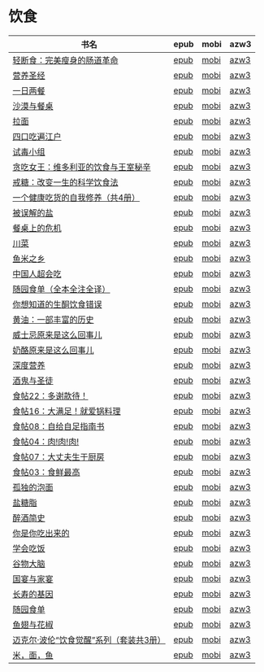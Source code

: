 # 饮食

| 书名 | epub | mobi | azw3 |
| --- | --- | --- | --- |
| [轻断食：完美瘦身的肠道革命](http://ct.dalanmei.com/f/31084289-771246750-49b6b5) | [epub](http://ct.dalanmei.com/f/31084289-771246750-49b6b5) | [mobi](http://ct.dalanmei.com/f/31084289-771231469-9e06b5) | [azw3](http://ct.dalanmei.com/f/31084289-771236445-25b22b) |
| [营养圣经](http://ct.dalanmei.com/f/31084289-771246770-f943e2) | [epub](http://ct.dalanmei.com/f/31084289-771246770-f943e2) | [mobi](http://ct.dalanmei.com/f/31084289-771231492-cf3184) | [azw3](http://ct.dalanmei.com/f/31084289-771236462-102a8f) |
| [一日两餐](http://ct.dalanmei.com/f/31084289-771247302-f27ee8) | [epub](http://ct.dalanmei.com/f/31084289-771247302-f27ee8) | [mobi](http://ct.dalanmei.com/f/31084289-771232363-9f76ed) | [azw3](http://ct.dalanmei.com/f/31084289-771240320-dd41ad) |
| [沙漠与餐桌](http://ct.dalanmei.com/f/31084289-771240485-9671ee) | [epub](http://ct.dalanmei.com/f/31084289-771240485-9671ee) | [mobi](http://ct.dalanmei.com/f/31084289-771228584-534c4a) | [azw3](http://ct.dalanmei.com/f/31084289-771232489-5ae0ee) |
| [拉面](http://ct.dalanmei.com/f/31084289-771246153-be054e) | [epub](http://ct.dalanmei.com/f/31084289-771246153-be054e) | [mobi](http://ct.dalanmei.com/f/31084289-771230502-aae565) | [azw3](http://ct.dalanmei.com/f/31084289-771235901-62f0ac) |
| [四口吃遍江户](http://ct.dalanmei.com/f/31084289-580892228-ea5a78) | [epub](http://ct.dalanmei.com/f/31084289-580892228-ea5a78) | [mobi](http://ct.dalanmei.com/f/31084289-580889667-a7b735) | [azw3](http://ct.dalanmei.com/f/31084289-580891010-b544c4) |
| [试毒小组](http://ct.dalanmei.com/f/31084289-580393308-9e3e18) | [epub](http://ct.dalanmei.com/f/31084289-580393308-9e3e18) | [mobi](http://ct.dalanmei.com/f/31084289-580393166-dc8945) | [azw3](http://ct.dalanmei.com/f/31084289-580393271-619b7a) |
| [贪吃女王：维多利亚的饮食与王室秘辛](http://ct.dalanmei.com/f/31084289-580180215-411aad) | [epub](http://ct.dalanmei.com/f/31084289-580180215-411aad) | [mobi](http://ct.dalanmei.com/f/31084289-580180004-e55b9a) | [azw3](http://ct.dalanmei.com/f/31084289-580180116-e06193) |
| [戒糖：改变一生的科学饮食法](http://ct.dalanmei.com/f/31084289-570313056-cd9f8e) | [epub](http://ct.dalanmei.com/f/31084289-570313056-cd9f8e) | [mobi](http://ct.dalanmei.com/f/31084289-570169814-b65b6b) | [azw3](http://ct.dalanmei.com/f/31084289-570378508-89a77e) |
| [一个健康吃货的自我修养（共4册）](http://ct.dalanmei.com/f/31084289-570315571-44b684) | [epub](http://ct.dalanmei.com/f/31084289-570315571-44b684) | [mobi](http://ct.dalanmei.com/f/31084289-570163164-610c5d) | [azw3](http://ct.dalanmei.com/f/31084289-571047203-ef9483) |
| [被误解的盐](http://ct.dalanmei.com/f/31084289-570326534-24750e) | [epub](http://ct.dalanmei.com/f/31084289-570326534-24750e) | [mobi](http://ct.dalanmei.com/f/31084289-570155003-19e9f1) | [azw3](http://ct.dalanmei.com/f/31084289-571395924-1e2072) |
| [餐桌上的危机](http://ct.dalanmei.com/f/31084289-570332949-dfff6e) | [epub](http://ct.dalanmei.com/f/31084289-570332949-dfff6e) | [mobi](http://ct.dalanmei.com/f/31084289-570156923-b4be14) | [azw3](http://ct.dalanmei.com/f/31084289-571399460-eef57e) |
| [川菜](http://ct.dalanmei.com/f/31084289-570348434-437533) | [epub](http://ct.dalanmei.com/f/31084289-570348434-437533) | [mobi](http://ct.dalanmei.com/f/31084289-570158296-410422) | [azw3](http://ct.dalanmei.com/f/31084289-571400145-ad2fdd) |
| [鱼米之乡](http://ct.dalanmei.com/f/31084289-570348438-3c7b44) | [epub](http://ct.dalanmei.com/f/31084289-570348438-3c7b44) | [mobi](http://ct.dalanmei.com/f/31084289-570158314-c8f015) | [azw3](http://ct.dalanmei.com/f/31084289-571400159-cf4757) |
| [中国人超会吃](http://ct.dalanmei.com/f/31084289-570353044-1237b0) | [epub](http://ct.dalanmei.com/f/31084289-570353044-1237b0) | [mobi](http://ct.dalanmei.com/f/31084289-570160984-a8e3da) | [azw3](http://ct.dalanmei.com/f/31084289-571401386-dbcf7b) |
| [随园食单（全本全注全译）](http://ct.dalanmei.com/f/31084289-570353947-530a2a) | [epub](http://ct.dalanmei.com/f/31084289-570353947-530a2a) | [mobi](http://ct.dalanmei.com/f/31084289-570131683-3d6f4f) | [azw3](http://ct.dalanmei.com/f/31084289-571401893-bd7d11) |
| [你想知道的生酮饮食错误](http://ct.dalanmei.com/f/31084289-570270026-832f44) | [epub](http://ct.dalanmei.com/f/31084289-570270026-832f44) | [mobi](http://ct.dalanmei.com/f/31084289-570127645-defc16) | [azw3](http://ct.dalanmei.com/f/31084289-571409702-c80860) |
| [黄油：一部丰富的历史](http://ct.dalanmei.com/f/31084289-570253567-459588) | [epub](http://ct.dalanmei.com/f/31084289-570253567-459588) | [mobi](http://ct.dalanmei.com/f/31084289-570106845-3d540d) | [azw3](http://ct.dalanmei.com/f/31084289-571412346-984072) |
| [威士忌原来是这么回事儿](http://ct.dalanmei.com/f/31084289-572111368-0fa439) | [epub](http://ct.dalanmei.com/f/31084289-572111368-0fa439) | [mobi](http://ct.dalanmei.com/f/31084289-571725384-e7f5ae) | [azw3](http://ct.dalanmei.com/f/31084289-572115809-4c57cc) |
| [奶酪原来是这么回事儿](http://ct.dalanmei.com/f/31084289-572112281-8725aa) | [epub](http://ct.dalanmei.com/f/31084289-572112281-8725aa) | [mobi](http://ct.dalanmei.com/f/31084289-571724233-6e4945) | [azw3](http://ct.dalanmei.com/f/31084289-572116170-0835c6) |
| [深度营养](http://ct.dalanmei.com/f/31084289-572115375-87fd1f) | [epub](http://ct.dalanmei.com/f/31084289-572115375-87fd1f) | [mobi](http://ct.dalanmei.com/f/31084289-571708585-3396d1) | [azw3](http://ct.dalanmei.com/f/31084289-572137146-6a9f96) |
| [酒鬼与圣徒](http://ct.dalanmei.com/f/31084289-572128548-5efa07) | [epub](http://ct.dalanmei.com/f/31084289-572128548-5efa07) | [mobi](http://ct.dalanmei.com/f/31084289-571627350-0b6949) | [azw3](http://ct.dalanmei.com/f/31084289-572188688-6b1459) |
| [食帖22：多谢款待！](http://ct.dalanmei.com/f/31084289-571812818-0711e2) | [epub](http://ct.dalanmei.com/f/31084289-571812818-0711e2) | [mobi](http://ct.dalanmei.com/f/31084289-571542841-b484a2) | [azw3](http://ct.dalanmei.com/f/31084289-572196475-c6c0cb) |
| [食帖16：大满足！就爱锅料理](http://ct.dalanmei.com/f/31084289-571815409-2a3f16) | [epub](http://ct.dalanmei.com/f/31084289-571815409-2a3f16) | [mobi](http://ct.dalanmei.com/f/31084289-571545505-d4d730) | [azw3](http://ct.dalanmei.com/f/31084289-572197802-704a9b) |
| [食帖08：自给自足指南书](http://ct.dalanmei.com/f/31084289-571819490-1a56c2) | [epub](http://ct.dalanmei.com/f/31084289-571819490-1a56c2) | [mobi](http://ct.dalanmei.com/f/31084289-571548411-4dc4cf) | [azw3](http://ct.dalanmei.com/f/31084289-572199044-84198a) |
| [食帖04：肉!肉!肉!](http://ct.dalanmei.com/f/31084289-571820558-6861fb) | [epub](http://ct.dalanmei.com/f/31084289-571820558-6861fb) | [mobi](http://ct.dalanmei.com/f/31084289-571548790-308c88) | [azw3](http://ct.dalanmei.com/f/31084289-572199465-ce6a69) |
| [食帖07：大丈夫生于厨房](http://ct.dalanmei.com/f/31084289-571821931-c1c83c) | [epub](http://ct.dalanmei.com/f/31084289-571821931-c1c83c) | [mobi](http://ct.dalanmei.com/f/31084289-571548947-670aa7) | [azw3](http://ct.dalanmei.com/f/31084289-572199563-7ad023) |
| [食帖03：食鲜最高](http://ct.dalanmei.com/f/31084289-571827738-c2da38) | [epub](http://ct.dalanmei.com/f/31084289-571827738-c2da38) | [mobi](http://ct.dalanmei.com/f/31084289-571549283-e9da60) | [azw3](http://ct.dalanmei.com/f/31084289-572200029-0ae40c) |
| [孤独的泡面](http://ct.dalanmei.com/f/31084289-571857172-e807a0) | [epub](http://ct.dalanmei.com/f/31084289-571857172-e807a0) | [mobi](http://ct.dalanmei.com/f/31084289-571550980-fb995a) | [azw3](http://ct.dalanmei.com/f/31084289-572201985-0fda41) |
| [盐糖脂](http://ct.dalanmei.com/f/31084289-571907655-9f149a) | [epub](http://ct.dalanmei.com/f/31084289-571907655-9f149a) | [mobi](http://ct.dalanmei.com/f/31084289-571555563-dde456) | [azw3](http://ct.dalanmei.com/f/31084289-572203044-8b3516) |
| [醉酒简史](http://ct.dalanmei.com/f/31084289-571910530-c1161c) | [epub](http://ct.dalanmei.com/f/31084289-571910530-c1161c) | [mobi](http://ct.dalanmei.com/f/31084289-571555908-b30c8f) | [azw3](http://ct.dalanmei.com/f/31084289-572203244-72d19f) |
| [你是你吃出来的](http://ct.dalanmei.com/f/31084289-571920056-1b4429) | [epub](http://ct.dalanmei.com/f/31084289-571920056-1b4429) | [mobi](http://ct.dalanmei.com/f/31084289-571559135-608f75) | [azw3](http://ct.dalanmei.com/f/31084289-572211483-a8a2d2) |
| [学会吃饭](http://ct.dalanmei.com/f/31084289-571986334-b22272) | [epub](http://ct.dalanmei.com/f/31084289-571986334-b22272) | [mobi](http://ct.dalanmei.com/f/31084289-571560815-96e364) | [azw3](http://ct.dalanmei.com/f/31084289-572212069-243929) |
| [谷物大脑](http://ct.dalanmei.com/f/31084289-571772862-0e0ec3) | [epub](http://ct.dalanmei.com/f/31084289-571772862-0e0ec3) | [mobi](http://ct.dalanmei.com/f/31084289-571598281-d19329) | [azw3](http://ct.dalanmei.com/f/31084289-571918082-5618d8) |
| [国宴与家宴](http://ct.dalanmei.com/f/31084289-571806837-2395df) | [epub](http://ct.dalanmei.com/f/31084289-571806837-2395df) | [mobi](http://ct.dalanmei.com/f/31084289-571538710-81884c) | [azw3](http://ct.dalanmei.com/f/31084289-571991888-11165f) |
| [长寿的基因](http://ct.dalanmei.com/f/31084289-571813125-a548bb) | [epub](http://ct.dalanmei.com/f/31084289-571813125-a548bb) | [mobi](http://ct.dalanmei.com/f/31084289-571543140-7d9a0c) | [azw3](http://ct.dalanmei.com/f/31084289-572014353-6ca39b) |
| [随园食单](http://ct.dalanmei.com/f/31084289-571887712-a6a056) | [epub](http://ct.dalanmei.com/f/31084289-571887712-a6a056) | [mobi](http://ct.dalanmei.com/f/31084289-571553666-fdb8a2) | [azw3](http://ct.dalanmei.com/f/31084289-572070018-c7d4b3) |
| [鱼翅与花椒](http://ct.dalanmei.com/f/31084289-571915092-366746) | [epub](http://ct.dalanmei.com/f/31084289-571915092-366746) | [mobi](http://ct.dalanmei.com/f/31084289-571557464-7bad6c) | [azw3](http://ct.dalanmei.com/f/31084289-572074451-fb1dcb) |
| [迈克尔·波伦“饮食觉醒”系列（套装共3册）](http://ct.dalanmei.com/f/31084289-571782486-58c14b) | [epub](http://ct.dalanmei.com/f/31084289-571782486-58c14b) | [mobi](http://ct.dalanmei.com/f/31084289-571423737-2700df) | [azw3](http://ct.dalanmei.com/f/31084289-571883584-8019db) |
| [米，面，鱼](http://ct.dalanmei.com/f/31084289-571787679-4ccb85) | [epub](http://ct.dalanmei.com/f/31084289-571787679-4ccb85) | [mobi](http://ct.dalanmei.com/f/31084289-571454479-106ba8) | [azw3](http://ct.dalanmei.com/f/31084289-571888142-70281c) |
